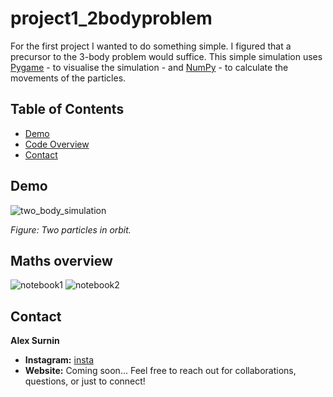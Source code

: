 # project1_2bodyproblem

For the first project I wanted to do something simple. I figured that a precursor to the 3-body problem would suffice. This simple simulation uses [Pygame](https://www.pygame.org/news) - to visualise the simulation - and [NumPy](https://numpy.org/) - to calculate the movements of the particles.

## Table of Contents

- [Demo](#demo)
- [Code Overview](#code-overview)
- [Contact](#contact)

## Demo

![two_body_simulation](https://github.com/user-attachments/assets/0e7cc0e5-ebba-4bc8-92d3-028ae3420b36)

*Figure: Two particles in orbit.*

## Maths overview
![notebook1](https://github.com/user-attachments/assets/30059627-0fde-4b4c-a0f1-a9ae34761dcd)
![notebook2](https://github.com/user-attachments/assets/61a356f4-f871-4499-9b08-b6282b8cbde2)

## Contact

**Alex Surnin**  

- **Instagram:** [insta](instagram.com)
- **Website:** Coming soon...
Feel free to reach out for collaborations, questions, or just to connect!